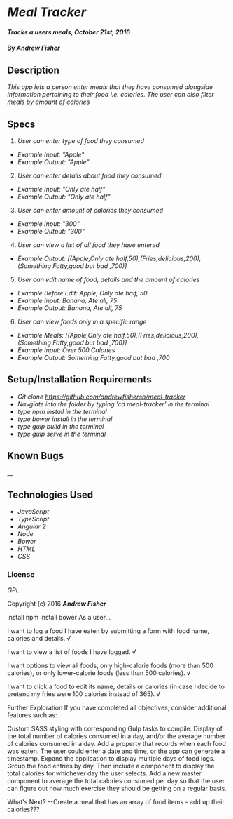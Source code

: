# _Meal Tracker_

#### _Tracks a users meals, October 21st, 2016_

#### By _**Andrew Fisher**_

## Description

_This app lets a person enter meals that they have consumed alongside information pertaining to their food i.e. calories. The user can also filter meals by amount of calories_


## Specs
1. _User can enter type of food they consumed_
  * _Example Input: "Apple"_
  * _Example Output: "Apple"_
2. _User can enter details about food they consumed_
  * _Example Input: "Only ate half"_
  * _Example Output: "Only ate half"_
3. _User can enter amount of calories they consumed_
  * _Example Input: "300"_
  * _Example Output: "300"_
4. _User can view a list of all food they have entered_
  * _Example Output: [(Apple,Only ate half,50),(Fries,delicious,200),(Something Fatty,good but bad ,700)]_
5. _User can edit name of food, details and the amount of calories_
  * _Example Before Edit: Apple, Only ate half, 50_
  * _Example Input: Banana, Ate all, 75_
  * _Example Output: Banana, Ate all, 75_
6. _User can view foods only in a specific range_
  * _Example Meals: [(Apple,Only ate half,50),(Fries,delicious,200),(Something Fatty,good but bad ,700)]_
  * _Example Input: Over 500 Calories_
  * _Example Output: Something Fatty,good but bad ,700_







## Setup/Installation Requirements

* _Git clone https://github.com/andrewfishersb/meal-tracker_
* _Navgiate into the folder by typing 'cd meal-tracker' in the terminal_
* _type npm install in the terminal_
* _type bower install in the terminal_
* _type gulp build in the terminal_
* _type gulp serve in the terminal_

## Known Bugs

__

## Technologies Used

* _JavaScript_
* _TypeScript_
* _Angular 2_
* _Node_
* _Bower_
* _HTML_
* _CSS_

### License

*GPL*

Copyright (c) 2016 **_Andrew Fisher_**








install npm
install bower
As a user…

I want to log a food I have eaten by submitting a form with food name, calories and details. √

I want to view a list of foods I have logged. √

I want options to view all foods, only high-calorie foods (more than 500 calories), or only lower-calorie foods (less than 500 calories). √

I want to click a food to edit its name, details or calories (in case I decide to pretend my fries were 100 calories instead of 365). √




Further Exploration
If you have completed all objectives, consider additional features such as:

Custom SASS styling with corresponding Gulp tasks to compile.
Display of the total number of calories consumed in a day, and/or the average number of calories consumed in a day.
Add a property that records when each food was eaten. The user could enter a date and time, or the app can generate a timestamp.
Expand the application to display multiple days of food logs. Group the food entries by day. Then include a component to display the total calories for whichever day the user selects.
Add a new master component to average the total calories consumed per day so that the user can figure out how much exercise they should be getting on a regular basis.



What's Next?
--Create a meal that has an array of food items - add up their calories???
